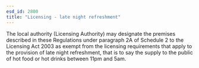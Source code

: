 ```yaml
---
esd_id: 2800
title: "Licensing - late night refreshment"
---
```


The local authority (Licensing Authority) may designate the premises described in these Regulations under paragraph 2A of Schedule 2 to the Licensing Act 2003 as exempt from the licensing requirements that apply to the provision of late night refreshment, that is to say the supply to the public of hot food or hot drinks between 11pm and 5am.

